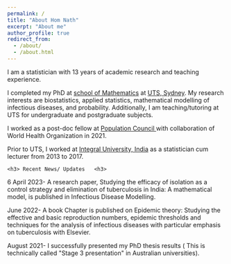 ```yaml
---
permalink: /
title: "About Hom Nath"
excerpt: "About me"
author_profile: true
redirect_from: 
  - /about/
  - /about.html
---
```


<p> I am a statistician with 13 years of academic research and teaching experience. <p>

<p>I completed my PhD at <a href = "https://www.uts.edu.au/about/faculty-science/school-mathematical-and-physical-sciences">school of Mathematics</a>  at <a href = "https://www.uts.edu.au/" target="_blank">UTS, Sydney</a>. My research interests are biostatistics, applied statistics, mathematical modelling of infectious diseases, and probability. Additionally, I am teaching/tutoring at UTS for undergraduate and postgraduate subjects. </p>
<p> I worked as a post-doc fellow at <a href ="https://popcouncil.org/" target="_blank">Population Council </a> with collaboration of World Health Organization in 2021. <p> 
  
<p> Prior to UTS, I worked at <a href ="https://iul.ac.in/" target="_blank">Integral University, India</a> as a statistician cum lecturer from 2013 to 2017. </p> 

	<h3> Recent News/ Updates	<h3> 
<p> 6 April 2023- A research paper, Studying the efficacy of isolation as a control strategy and elimination of tuberculosis in India: A mathematical model, is published in Infectious Disease Modelling. <p>

<p> June 2022- A book Chapter is published on Epidemic theory: Studying the effective and basic reproduction numbers, epidemic thresholds and techniques for the analysis of infectious diseases with particular emphasis on tuberculosis with Elsevier. <p>
<p> August 2021- I successfully presented my PhD thesis results ( This is technically called "Stage 3 presentation" in Australian universities). <p>
